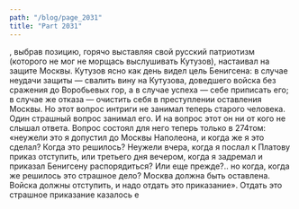 ```yaml
---
path: "/blog/page_2031"
title: "Part 2031"
---
```


, выбрав позицию, горячо выставляя свой русский патриотизм (которого не мог не морщась выслушивать Кутузов), настаивал на защите Москвы. Кутузов ясно как день видел цель Бенигсена: в случае неудачи защиты — свалить вину на Кутузова, доведшего войска без сражения до Воробьевых гор, а в случае успеха — себе приписать его; в случае же отказа — очистить себя в преступлении оставления Москвы. Но этот вопрос интриги не занимал теперь старого человека. Один страшный вопрос занимал его. И на вопрос этот он ни от кого не слышал ответа. Вопрос состоял для него теперь только в 274том: «неужели это я допустил до Москвы Наполеона, и когда же я это сделал? Когда это решилось? Неужели вчера, когда я послал к Платову приказ отступить, или третьего дня вечером, когда я задремал и приказал Бенигсену распорядиться? Или еще прежде?.. но когда, когда же решилось это страшное дело? Москва должна быть оставлена. Войска должны отступить, и надо отдать это приказание». Отдать это страшное приказание казалось е
